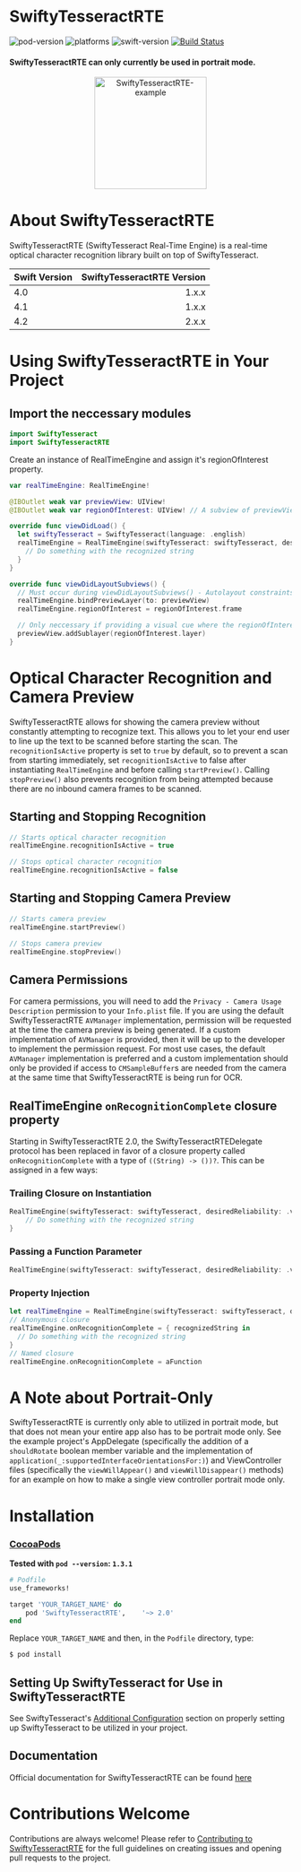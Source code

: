 # SwiftyTesseractRTE
![pod-version](https://img.shields.io/cocoapods/v/SwiftyTesseractRTE.svg) ![platforms](https://img.shields.io/badge/Platform-iOS%2010.0%20%2B-lightgrey.svg) ![swift-version](https://img.shields.io/badge/Swift-4.2-orange.svg) [![Build Status](https://travis-ci.org/SwiftyTesseract/SwiftyTesseractRTE.svg?branch=master)](https://travis-ci.org/SwiftyTesseract/SwiftyTesseractRTE)

#### SwiftyTesseractRTE can only currently be used in portrait mode.

<p align="center">
<img alt="SwiftyTesseractRTE-example" src=https://goo.gl/5rZU6V width="200px" />
</p>

# About SwiftyTesseractRTE
SwiftyTesseractRTE (SwiftyTesseract Real-Time Engine) is a real-time optical character recognition library built on top of SwiftyTesseract.

|Swift Version|SwiftyTesseractRTE Version|
|:-------------|--------------------------:|
|4.0|1.x.x|
|4.1|1.x.x|
|4.2|2.x.x|

# Using SwiftyTesseractRTE in Your Project
## Import the neccessary modules
```swift
import SwiftyTesseract
import SwiftyTesseractRTE
```

Create an instance of RealTimeEngine and assign it's regionOfInterest property. 
```swift
var realTimeEngine: RealTimeEngine!

@IBOutlet weak var previewView: UIView!
@IBOutlet weak var regionOfInterest: UIView! // A subview of previewView

override func viewDidLoad() {
  let swiftyTesseract = SwiftyTesseract(language: .english)
  realTimeEngine = RealTimeEngine(swiftyTesseract: swiftyTesseract, desiredReliability: .verifiable) { recognizedString in
    // Do something with the recognized string
  }
}

override func viewDidLayoutSubviews() {
  // Must occur during viewDidLayoutSubviews() - Autolayout constraints are not set in viewDidLoad()
  realTimeEngine.bindPreviewLayer(to: previewView)
  realTimeEngine.regionOfInterest = regionOfInterest.frame

  // Only neccessary if providing a visual cue where the regionOfInterest is to your end user
  previewView.addSublayer(regionOfInterest.layer)
}

```

# Optical Character Recognition and Camera Preview
SwiftyTesseractRTE allows for showing the camera preview without constantly attempting to recognize text. This allows you to let your end user to line up the text to be scanned before starting the scan. The `recognitionIsActive` property is set to `true` by default, so to prevent a scan from starting immediately, set `recognitionIsActive` to false after instantiating `RealTimeEngine` and before calling `startPreview()`. Calling `stopPreview()` also prevents recognition from being attempted because there are no inbound camera frames to be scanned.

## Starting and Stopping Recognition
```swift
// Starts optical character recognition
realTimeEngine.recognitionIsActive = true

// Stops optical character recognition
realTimeEngine.recognitionIsActive = false
```

## Starting and Stopping Camera Preview
```swift
// Starts camera preview
realTimeEngine.startPreview()

// Stops camera preview
realTimeEngine.stopPreview()
```

## Camera Permissions
For camera permissions, you will need to add the `Privacy - Camera Usage Description` permission to your `Info.plist` file. If you are using the default SwiftyTesseractRTE `AVManager` implementation, permission will be requested at the time the camera preview is being generated. If a custom implementation of `AVManager` is provided, then it will be up to the developer to implement the permission request. For most use cases, the default `AVManager` implementation is preferred and a custom implementation should only be provided if access to `CMSampleBuffer`s are needed from the camera at the same time that SwiftyTesseractRTE is being run for OCR.

## RealTimeEngine `onRecognitionComplete` closure property
Starting in SwiftyTesseractRTE 2.0, the SwiftyTesseractRTEDelegate protocol has been replaced in favor of a closure property called `onRecognitionComplete` with a type of `((String) -> ())?`. This can be assigned in a few ways:
### Trailing Closure on Instantiation
```swift
RealTimeEngine(swiftyTesseract: swiftyTesseract, desiredReliability: .verifiable) { recognizedString in
    // Do something with the recognized string
}
```
### Passing a Function Parameter
```swift
RealTimeEngine(swiftyTesseract: swiftyTesseract, desiredReliability: .verifiable, onRecognitionComplete: aFunction)
```
### Property Injection
```swift
let realTimeEngine = RealTimeEngine(swiftyTesseract: swiftyTesseract, desiredReliability: .verifiable)
// Anonymous closure
realTimeEngine.onRecognitionComplete = { recognizedString in 
  // Do something with the recognized string
}
// Named closure
realTimeEngine.onRecognitionComplete = aFunction
```

# A Note about Portrait-Only
SwiftyTesseractRTE is currently only able to utilized in portrait mode, but that does not mean your entire app also has to be portrait mode only. See the example project's AppDelegate (specifically the addition of a `shouldRotate` boolean member variable and the implementation of `application(_:supportedInterfaceOrientationsFor:)`) and ViewController files (specifically the `viewWillAppear()` and `viewWillDisappear()` methods) for an example on how to make a single view controller portrait mode only. 

# Installation
### [CocoaPods](https://guides.cocoapods.org/using/using-cocoapods.html)

**Tested with `pod --version`: `1.3.1`**

```ruby
# Podfile
use_frameworks!

target 'YOUR_TARGET_NAME' do
    pod 'SwiftyTesseractRTE',    '~> 2.0'
end
```

Replace `YOUR_TARGET_NAME` and then, in the `Podfile` directory, type:

```bash
$ pod install
```

## Setting Up SwiftyTesseract for Use in SwiftyTesseractRTE
See SwiftyTesseract's [Additional Configuration](https://github.com/SwiftyTesseract/SwiftyTesseract/blob/master/README.md#additional-configuration) section on properly setting up SwiftyTesseract to be utilized in your project.

## Documentation
Official documentation for SwiftyTesseractRTE can be found [here](https://swiftytesseract.github.io/SwiftyTesseractRTE/)

# Contributions Welcome
Contributions are always welcome! Please refer to [Contributing to SwiftyTesseractRTE](https://github.com/SwiftyTesseract/SwiftyTesseractRTE/blob/master/CONTRIBUTING.md) for the full guidelines on creating issues and opening pull requests to the project.

